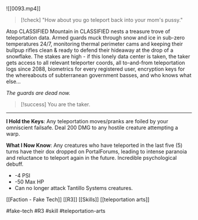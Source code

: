 ![[0093.mp4]]

> [!check] 
> "How about you go teleport back into your mom's pussy." 

Atop CLASSIFIED Mountain in CLASSIFIED nests a treasure trove of teleportation data. Armed guards muck through snow and ice in sub-zero temperatures 24/7, monitoring thermal perimeter cams and keeping their bullpup rifles clean & ready to defend their hideaway at the drop of a snowflake. The stakes are high - if this lonely data center is taken, the taker gets access to all relevant teleporter coords, all to-and-from teleportation logs since 2088, biometrics for every registered user, encryption keys for the whereabouts of subterranean government basses, and who knows what else...

*The guards are dead now.*

> [!success] 
> You are the taker. 

***
**I Hold the Keys**: Any teleportation moves/pranks are foiled by your omniscient failsafe. Deal 200 DMG to any hostile creature attempting a warp.

**What I Now Know**: Any creatures who have teleported in the last five (5) turns have their dox dropped on PortalForums, leading to intense paranoia and reluctance to teleport again in the future. Incredible psychological debuff. 
* -4 PSI 
* -50 Max HP 
* Can no longer attack Tantillo Systems creatures.

[[Faction - Fake Tech]]
[[R3]]
[[Skills]]
[[teleportation arts]]

#fake-tech #R3 #skill #teleportation-arts 